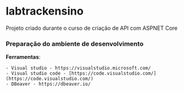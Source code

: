 # labtrackensino
Projeto criado durante o curso de criação de API com ASPNET Core


### Preparação do ambiente de desenvolvimento

**Ferramentas**:

    - Visual studio - https://visualstudio.microsoft.com/
    - Visual studio code - [https://code.visualstudio.com/](https://code.visualstudio.com/)
	- DBeaver - https://dbeaver.io/
